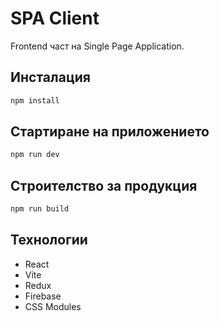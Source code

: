# SPA Client

Frontend част на Single Page Application.

## Инсталация

```bash
npm install
```

## Стартиране на приложението

```bash
npm run dev
```

## Строителство за продукция

```bash
npm run build
```

## Технологии

- React
- Vite
- Redux
- Firebase
- CSS Modules 
